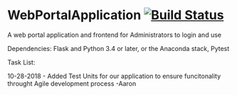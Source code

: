 # WebPortalApplication [![Build Status](https://travis-ci.com/AMitchell719/WebPortalApplication.svg?branch=master)](https://travis-ci.com/AMitchell719/WebPortalApplication)
A web portal application and frontend for Administrators to login and use

Dependencies: Flask and Python 3.4 or later, or the Anaconda stack, Pytest

Task List:

10-28-2018 - Added Test Units for our application to ensure funcitonality throught Agile development process -Aaron
